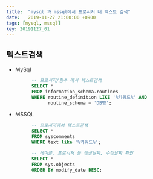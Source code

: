 ```yaml
---
title:  "mysql 과 mssql에서 프로시저 내 텍스트 검색"
date:   2019-11-27 21:00:00 +0900
tags: [mysql, mssql]
key: 20191127_01
---
```

## 텍스트검색

-   MySql
    ```sql
          -- 프로시저/함수 에서 텍스트검색
          SELECT * 
          FROM information_schema.routines 
          WHERE routine_definition LIKE '%키워드%' AND 
                routine_schema = 'DB명';
    ```
    
-   MSSQL
    ```sql
          -- 프로시저에서 텍스트검색
          SELECT * 
          FROM syscomments 
          WHERE text like '%키워드%';
    ```
    
    ```sql
          -- 테이블, 프로시저 등 생성날짜, 수정날짜 확인
          SELECT * 
          FROM sys.objects 
          ORDER BY modify_date DESC; 
    ```